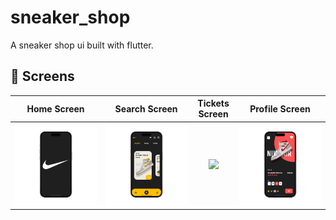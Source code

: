 # sneaker_shop


A sneaker shop ui built with flutter.


## :iphone: Screens

Home Screen | Search Screen | Tickets Screen | Profile Screen |
:----------:|:-------------:|:--------------:|:--------------:|
![](./readme_files/sneaker_dark_1.png) | ![](./readme_files/sneaker_dark_2.png) | ![](./sneaker_dark_3.png) | ![](./readme_files/sneaker_dark_4.png)
